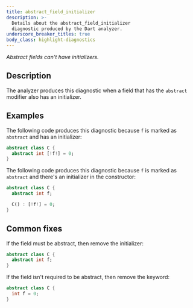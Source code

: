 ```yaml
---
title: abstract_field_initializer
description: >-
  Details about the abstract_field_initializer
  diagnostic produced by the Dart analyzer.
underscore_breaker_titles: true
body_class: highlight-diagnostics
---
```


_Abstract fields can't have initializers._

## Description

The analyzer produces this diagnostic when a field that has the `abstract`
modifier also has an initializer.

## Examples

The following code produces this diagnostic because `f` is marked as
`abstract` and has an initializer:

```dart
abstract class C {
  abstract int [!f!] = 0;
}
```

The following code produces this diagnostic because `f` is marked as
`abstract` and there's an initializer in the constructor:

```dart
abstract class C {
  abstract int f;

  C() : [!f!] = 0;
}
```

## Common fixes

If the field must be abstract, then remove the initializer:

```dart
abstract class C {
  abstract int f;
}
```

If the field isn't required to be abstract, then remove the keyword:

```dart
abstract class C {
  int f = 0;
}
```
